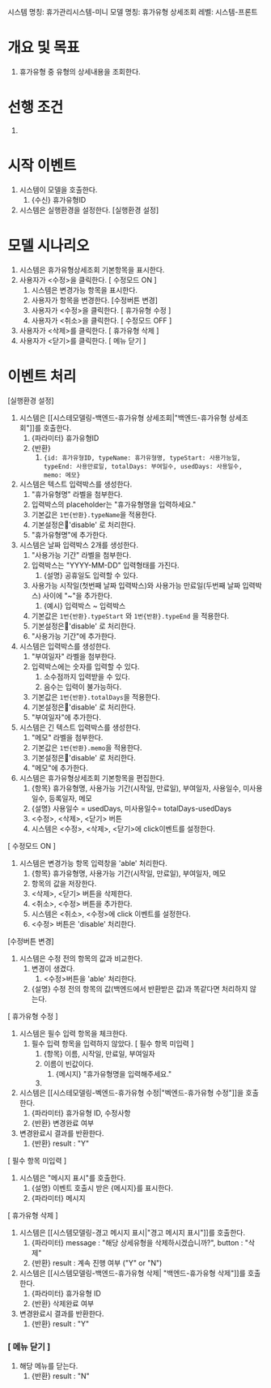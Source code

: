 시스템 명칭: 휴가관리시스템-미니
모델 명칭:  휴가유형 상세조회
레벨: 시스템-프론트

# 개요 및 목표
1. 휴가유형 중 유형의 상세내용을 조회한다.

# 선행 조건
1. 

# 시작 이벤트
1. 시스템이 모델을 호출한다. 
	1. {수신} 휴가유형ID
2. 시스템은 실행환경을 설정한다. [실행환경 설정]

# 모델 시나리오
1. 시스템은 휴가유형상세조회 기본항목을 표시한다.
2. 사용자가 <수정>을 클릭한다. [ 수정모드 ON ]
	1. 시스템은 변경가능 항목을 표시한다.
	2. 사용자가 항목을 변경한다. [수정버튼 변경]
	3. 사용자가 <수정>을 클릭한다. [ 휴가유형 수정 ]
	4. 사용자가 <취소>을 클릭한다.  [ 수정모드 OFF ]
3. 사용자가 <삭제>를 클릭한다. [ 휴가유형 삭제 ]
4. 사용자가 <닫기>를 클릭한다. [ 메뉴 닫기 ]

# 이벤트 처리
[실행환경 설정]
1. 시스템은 [[시스테모델링-백엔드-휴가유형 상세조회|"백엔드-휴가유형 상세조회"]]를 호출한다.
	1. {파라미터} 휴가유형ID
	2. {반환}
		1. ```{id: 휴가유형ID, typeName: 휴가유형명, typeStart: 사용가능일, typeEnd: 사용만료일, totalDays: 부여일수, usedDays: 사용일수, memo: 메모}```
2. 시스템은 텍스트 입력박스를 생성한다.
	1. "휴가유형명" 라벨을 첨부한다.
	2. 입력박스의 placeholder는 "휴가유형명을 입력하세요."
	3. 기본값은 `1번{반환}.typeName`을 적용한다. 
	4. 기본설정은'disable' 로 처리한다.
	5. "휴가유형명"에 추가한다.
3. 시스템은 날짜 입력박스 2개를 생성한다.
	1. "사용가능 기간" 라벨을 첨부한다.
	2. 입력박스는 "YYYY-MM-DD" 입력형태를 가진다.
		1. {설명} 공휴일도 입력할 수 있다.
	3. 사용가능 시작일(첫번째 날짜 입력박스)와 사용가능 만료일(두번째 날짜 입력박스) 사이에 "~"을 추가한다.
		1. {예시} 입력박스 ~ 입력박스
	4.  기본값은 `1번{반환}.typeStart` 와 `1번{반환}.typeEnd` 을 적용한다. 
	5. 기본설정은'disable' 로 처리한다.
	6. "사용가능 기간"에 추가한다.
4. 시스템은 입력박스를 생성한다.
	1. "부여일자" 라벨을 첨부한다.
	2. 입력박스에는 숫자를 입력할 수 있다.
		1. 소수점까지 입력받을 수 있다.
		2. 음수는 입력이 불가능하다.
	3. 기본값은 `1번{반환}.totalDays`을 적용한다. 
	4. 기본설정은'disable' 로 처리한다.
	5. "부여일자"에 추가한다.
5. 시스템은 긴 텍스트 입력박스를 생성한다.
	1. "메모" 라벨을 첨부한다.
	2. 기본값은 `1번{반환}.memo`을 적용한다. 
	3. 기본설정은'disable' 로 처리한다.
	4. "메모"에 추가한다.
6. 시스템은  휴가유형상세조회 기본항목을 편집한다.
	1. {항목} 휴가유형명, 사용가능 기간(시작일, 만료일), 부여일자, 사용일수, 미사용일수, 등록일자, 메모
	2. {설명} 사용일수 = usedDays, 미사용일수= totalDays-usedDays
	3. <수정>, <삭제>, <닫기> 버튼
	4. 시스템은  <수정>, <삭제>, <닫기>에 click이벤트를 설정한다.

 [ 수정모드 ON ]
 1. 시스템은 변경가능 항목 입력창을 'able' 처리한다.
	 1. {항목} 휴가유형명, 사용가능 기간(시작일, 만료일), 부여일자, 메모
	 2. 항목의 값을 저장한다.
	 3. <삭제>, <닫기> 버튼을 삭제한다.
	 4. <취소>, <수정> 버튼을 추가한다.
	 5. 시스템은 <취소>, <수정>에 click 이벤트를 설정한다.
	 6. <수정> 버튼은 'disable' 처리한다.

[수정버튼 변경]
1. 시스템은 수정 전의 항목의 값과 비교한다.
	1. 변경이 생겼다.
		1. <수정>버튼을 'able' 처리한다.
	2. {설명} 수정 전의 항목의 값(백엔드에서 반환받은 값)과 똑같다면 처리하지 않는다.


[ 휴가유형 수정 ]
1. 시스템은 필수 입력 항목을 체크한다.
	1. 필수 입력 항목을 입력하지 않았다. [ 필수 항목 미입력 ]
		1. {항목} 이름, 시작일, 만료일, 부여일자
		2. 이름이 빈값이다.
			1. {메시지} "휴가유형명을 입력해주세요."
		3. 
2. 시스템은 [[시스테모델링-벡엔드-휴가유형 수정|"벡엔드-휴가유형 수정"]]을 호출한다.
	1. {파라미터} 휴가유형 ID, 수정사항
	2. {반환} 변경완료 여부
3. 변경완료시 결과를 반환한다.
	1. {반환} result : "Y"

[ 필수 항목 미입력 ]
1. 시스템은 "메시지 표시"를 호출한다.
	1. {설명} 이벤트 호출시 받은 {메시지}를 표시한다.
	2. {파라미터} 메시지

[ 휴가유형 삭제 ]
1. 시스템은 [[시스템모델링-경고 메시지 표시|"경고 메시지 표시"]]를 호출한다.
	1. {파라미터} message : "해당 상세유형을 삭제하시겠습니까?", button : "삭제"
	2. {반환} result : 계속 진행 여부 ("Y" or "N")
2. 시스템은 [[시스템모델링-백엔드-휴가유형 삭제| "백엔드-휴가유형 삭제"]]를 호출한다.
	1. {파라미터} 휴가유형 ID
	2. {반환} 삭제완료 여부
3. 변경완료시 결과를 반환한다.
	1. {반환} result : "Y"

### [  메뉴 닫기 ]
1. 해당 메뉴를 닫는다.
	1. {반환} result : "N"